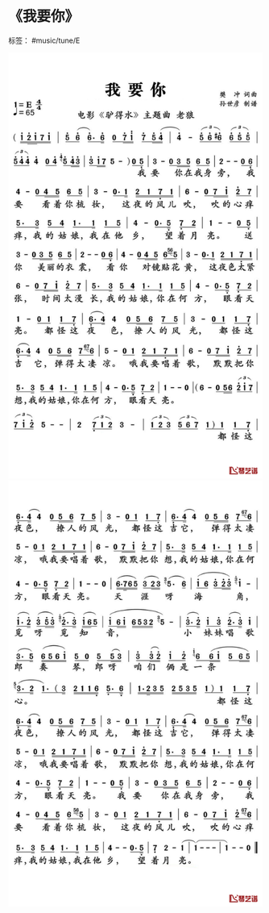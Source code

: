 # 《我要你》

标签： #music/tune/E  

![](../../assets/Pasted%20image%2020240714115443.png)
![](../../assets/Pasted%20image%2020240714115457.png)
